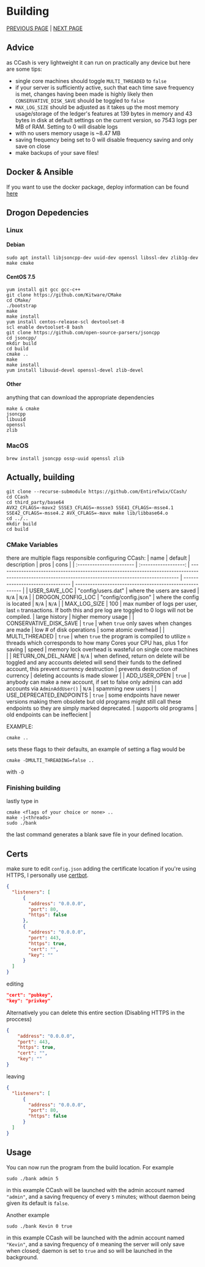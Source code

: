 # Building
[PREVIOUS PAGE](features/implementation.md) | [NEXT PAGE](FAQ.md)

## Advice
as CCash is very lightweight it can run on practically any device but here are some tips:
* single core machines should toggle `MULTI_THREADED` to `false`
* if your server is sufficiently active, such that each time save frequency is met, changes having been made is highly likely then `CONSERVATIVE_DISK_SAVE` should be toggled to `false`
* `MAX_LOG_SIZE` should be adjusted as it takes up the most memory usage/storage of the ledger's features at 139 bytes in memory and 43 bytes in disk at default settings on the current version, so 7543 logs per MB of RAM. Setting to 0 will disable logs
* with no users memory usage is ~8.47 MB
* saving frequency being set to 0 will disable frequency saving and only save on close
* make backups of your save files!

## Docker & Ansible
If you want to use the docker package, deploy information can be found [here](deploy.md)

## Drogon Depedencies 

### Linux
#### Debian
```
sudo apt install libjsoncpp-dev uuid-dev openssl libssl-dev zlib1g-dev make cmake
```
#### CentOS 7.5
```
yum install git gcc gcc-c++ 
git clone https://github.com/Kitware/CMake
cd CMake/
./bootstrap
make
make install
yum install centos-release-scl devtoolset-8
scl enable devtoolset-8 bash
git clone https://github.com/open-source-parsers/jsoncpp
cd jsoncpp/
mkdir build
cd build
cmake ..
make
make install
yum install libuuid-devel openssl-devel zlib-devel
```
#### Other
anything that can download the appropriate dependencies
```
make & cmake
jsoncpp
libuuid
openssl
zlib
```
### MacOS
```
brew install jsoncpp ossp-uuid openssl zlib 
```

## Actually, building
```
git clone --recurse-submodule https://github.com/EntireTwix/CCash/
cd CCash
cd third_party/base64
AVX2_CFLAGS=-mavx2 SSSE3_CFLAGS=-mssse3 SSE41_CFLAGS=-msse4.1 SSE42_CFLAGS=-msse4.2 AVX_CFLAGS=-mavx make lib/libbase64.o
cd ../..
mkdir build
cd build
```

### CMake Variables
there are multiple flags responsible configuring CCash:
| name                     |       default        | description                                                                                                                                             | pros                             | cons                                                     |
| :----------------------- | :------------------: | ------------------------------------------------------------------------------------------------------------------------------------------------------- | -------------------------------- | -------------------------------------------------------- |
| USER_SAVE_LOC            |  "config/users.dat"  | where the users are saved                                                                                                                               | `N/A`                            | `N/A`                                                    |
| DROGON_CONFIG_LOC        | "config/config.json" | where the config is located                                                                                                                             | `N/A`                            | `N/A`                                                    |
| MAX_LOG_SIZE             |         100          | max number of logs per user, last `n` transactions. If both this and pre log are toggled to 0 logs will not be compiled.                                | large history                    | higher memory usage                                      |
| CONSERVATIVE_DISK_SAVE   |        `true`        | when `true` only saves when changes are made                                                                                                            | low # of disk operations         | some atomic overhead                                     |
| MULTI_THREADED           |        `true`        | when `true` the program is compiled to utilize `n` threads which corresponds to how many Cores your CPU has, plus 1 for saving                          | speed                            | memory lock overhead is wasteful on single core machines |
| RETURN_ON_DEL_NAME       |        `N/A`         | when defined, return on delete will be toggled and any accounts deleted will send their funds to the defined account, this prevent currency destruction | prevents destruction of currency | deleting accounts is made slower                         |
| ADD_USER_OPEN            |        `true`        | anybody can make a new account, if set to false only admins can add accounts via `AdminAddUser()`                                                       | `N/A`                            | spamming new users                                       |
| USE_DEPRECATED_ENDPOINTS |        `true`        | some endpoints have newer versions making them obsolete but old programs might still call these endpoints so they are simply marked deprecated.         | supports old programs            | old endpoints can be ineffecient                         |

EXAMPLE:
```
cmake ..
```
sets these flags to their defaults, an example of setting a flag would be 
```
cmake -DMULTI_THREADING=false ..
```
with `-D`

### Finishing building
lastly type in
```
cmake <flags of your choice or none> ..
make -j<threads>
sudo ./bank
```
the last command generates a blank save file in your defined location.

## Certs
make sure to edit `config.json` adding the certificate location if you're using HTTPS, I personally use [certbot](https://certbot.eff.org/). 
```json
{
  "listeners": [
      {
        "address": "0.0.0.0",
        "port": 80,
        "https": false
      },
      {
        "address": "0.0.0.0",
        "port": 443,
        "https": true,
        "cert": "",
        "key": ""
      }
  ]
}
```
editing
```json
"cert": "pubkey",
"key": "privkey"
```

Alternatively you can delete this entire section (Disabling HTTPS in the proccess)
```json
{
    "address": "0.0.0.0",
    "port": 443,
    "https": true,
    "cert": "",
    "key": ""
}
```
leaving
```json
{
  "listeners": [
      {
        "address": "0.0.0.0",
        "port": 80,
        "https": false
      }
  ]
}
```

## Usage
You can now run the program from the build location. For example
```
sudo ./bank admin 5
```
in this example CCash will be launched with the admin account named `"admin"`, and a saving frequency of every `5` minutes; without daemon being given its default is `false`.

Another example
```
sudo ./bank Kevin 0 true
```
in this example CCash will be launched with the admin account named `"Kevin"`, and a saving frequency of `0` meaning the server will only save when closed; daemon is set to `true` and so will be launched in the background.
